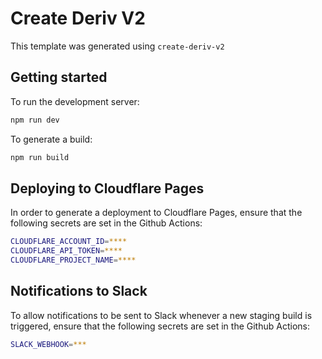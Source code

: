 # Create Deriv V2

This template was generated using `create-deriv-v2`

## Getting started

To run the development server:

```bash
npm run dev
```

To generate a build:

```bash
npm run build
```

## Deploying to Cloudflare Pages

In order to generate a deployment to Cloudflare Pages, ensure that the following secrets are set in the Github Actions:

```bash
CLOUDFLARE_ACCOUNT_ID=****
CLOUDFLARE_API_TOKEN=****
CLOUDFLARE_PROJECT_NAME=****
```

## Notifications to Slack

To allow notifications to be sent to Slack whenever a new staging build is triggered, ensure that the following secrets are set in the Github Actions:

```bash
SLACK_WEBHOOK=***
```
